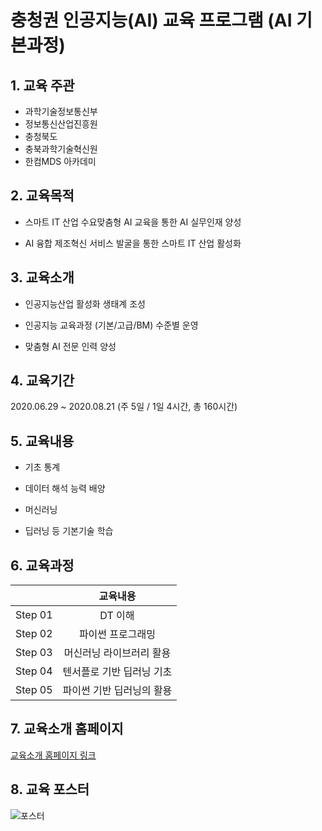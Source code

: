 # 충청권 인공지능(AI) 교육 프로그램 (AI 기본과정)

## 1. 교육 주관

- 과학기술정보통신부
- 정보통신산업진흥원
- 충청북도
- 충북과학기술혁신원
- 한컴MDS 아카데미



## 2. 교육목적

- 스마트 IT 산업 수요맞춤형 AI 교육을 통한 AI 실무인재 양성

- AI 융합 제조혁신 서비스 발굴을 통한 스마트 IT 산업 활성화

  

## 3. 교육소개

- 인공지능산업 활성화 생태계 조성

- 인공지능 교육과정 (기본/고급/BM) 수준별 운영

- 맞춤형 AI 전문 인력 양성

  

## 4. 교육기간

2020.06.29 ~ 2020.08.21 (주 5일 / 1일 4시간, 총 160시간)



## 5. 교육내용

- 기초 통계

- 데이터 해석 능력 배양

- 머신러닝

- 딥러닝 등 기본기술 학습

  

## 6. 교육과정

|         |         교육내용          |
| :-----: | :-----------------------: |
| Step 01 |          DT 이해          |
| Step 02 |     파이썬 프로그래밍     |
| Step 03 | 머신러닝 라이브러리 활용  |
| Step 04 | 텐서플로 기반 딥러닝 기초 |
| Step 05 | 파이썬 기반 딥러닝의 활용 |



## 7. 교육소개 홈페이지

[교육소개 홈페이지 링크](http://cbist.or.kr/home/sub.do?mncd=117&mode=view&no=14209060&searchCondition=9&searchKeyword=%EC%B6%A9%EC%B2%AD%EA%B6%8C)



## 8. 교육 포스터

![포스터](/Images/AI-programming-course-poster.PNG)

